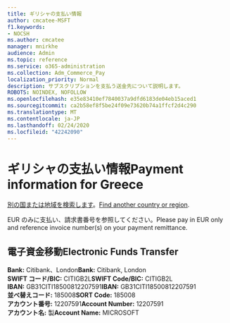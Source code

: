```yaml
---
title: ギリシャの支払い情報
author: cmcatee-MSFT
f1.keywords:
- NOCSH
ms.author: cmcatee
manager: mnirkhe
audience: Admin
ms.topic: reference
ms.service: o365-administration
ms.collection: Adm_Commerce_Pay
localization_priority: Normal
description: サブスクリプションを支払う送金先について説明します。
ROBOTS: NOINDEX, NOFOLLOW
ms.openlocfilehash: e35e83410ef7840037a9dfd6183de04eb15aced1
ms.sourcegitcommit: ca2b58ef8f5be24f09e73620b74a1ffcf2d4c290
ms.translationtype: MT
ms.contentlocale: ja-JP
ms.lasthandoff: 02/24/2020
ms.locfileid: "42242090"
---
```

# <a name="payment-information-for-greece"></a><span data-ttu-id="90be0-103">ギリシャの支払い情報</span><span class="sxs-lookup"><span data-stu-id="90be0-103">Payment information for Greece</span></span>

<span data-ttu-id="90be0-104">[別の国または地域を検索します](../billing-and-payments/pay-for-your-subscription.md)。</span><span class="sxs-lookup"><span data-stu-id="90be0-104">[Find another country or region](../billing-and-payments/pay-for-your-subscription.md).</span></span>

<span data-ttu-id="90be0-105">EUR のみに支払い、請求書番号を参照してください。</span><span class="sxs-lookup"><span data-stu-id="90be0-105">Please pay in EUR only and reference invoice number(s) on your payment remittance.</span></span>

## <a name="electronic-funds-transfer"></a><span data-ttu-id="90be0-106">電子資金移動</span><span class="sxs-lookup"><span data-stu-id="90be0-106">Electronic Funds Transfer</span></span>

<span data-ttu-id="90be0-107">**Bank:** Citibank、London</span><span class="sxs-lookup"><span data-stu-id="90be0-107">**Bank:** Citibank, London</span></span>  
<span data-ttu-id="90be0-108">**SWIFT コード/BIC:** CITIGB2L</span><span class="sxs-lookup"><span data-stu-id="90be0-108">**SWIFT Code/BIC:** CITIGB2L</span></span>  
<span data-ttu-id="90be0-109">**IBAN:** GB31CITI18500812207591</span><span class="sxs-lookup"><span data-stu-id="90be0-109">**IBAN:** GB31CITI18500812207591</span></span>  
<span data-ttu-id="90be0-110">**並べ替えコード:** 185008</span><span class="sxs-lookup"><span data-stu-id="90be0-110">**SORT Code:** 185008</span></span>  
<span data-ttu-id="90be0-111">**アカウント番号:** 12207591</span><span class="sxs-lookup"><span data-stu-id="90be0-111">**Account Number:** 12207591</span></span>  
<span data-ttu-id="90be0-112">**アカウント名:** 製</span><span class="sxs-lookup"><span data-stu-id="90be0-112">**Account Name:** MICROSOFT</span></span>  